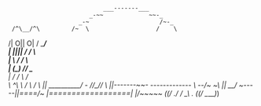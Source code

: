 
                               ___-------___
                           _-~~             ~~-_
                        _-~                    /~-_
     /^\__/^\         /~  \                   /    \
   /|  O|| O|        /      \_______________/        \
  | |___||__|      /       /                \          \
  |          \    /      /                    \          \
  |   (_______) /______/                        \_________ \
  |         / /         \                      /            \
   \         \^\\         \                  /               \     /
     \         ||           \______________/      _-_       //\__//
       \       ||------_-~~-_ ------------- \ --/~   ~\    || __/
         ~-----||====/~     |==================|       |/~~~~~
          (_(__/  ./     /                    \_\      \.
                 (_(___/                         \_____)_)


<!---
Tristintin/Tristintin is a ✨ special ✨ repository because its `README.md` (this file) appears on your GitHub profile.
You can click the Preview link to take a look at your changes.
--->
